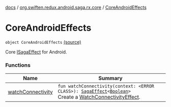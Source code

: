 [docs](../../index.md) / [org.swiften.redux.android.saga.rx.core](../index.md) / [CoreAndroidEffects](./index.md)

# CoreAndroidEffects

`object CoreAndroidEffects` [(source)](https://github.com/protoman92/KotlinRedux/tree/master/android\android-saga\src\main\java/org/swiften/redux/android/saga/rx/core/CoreAndroidEffects.kt#L14)

Core [ISagaEffect](../../org.swiften.redux.saga.common/-i-saga-effect.md) for Android.

### Functions

| Name | Summary |
|---|---|
| [watchConnectivity](watch-connectivity.md) | `fun watchConnectivity(context: <ERROR CLASS>): `[`SagaEffect`](../../org.swiften.redux.saga.common/-saga-effect/index.md)`<`[`Boolean`](https://kotlinlang.org/api/latest/jvm/stdlib/kotlin/-boolean/index.html)`>`<br>Create a [WatchConnectivityEffect](../-watch-connectivity-effect/index.md). |
